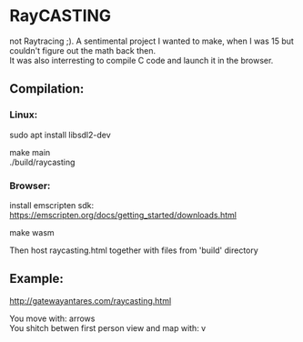 # RayCASTING

not Raytracing ;). A sentimental project I wanted to make, when I was 15 but couldn't figure out the math back then.<br/>
It was also interresting to compile C code and launch it in the browser.

## Compilation:

### Linux:

sudo apt install libsdl2-dev

make main </br>
./build/raycasting

### Browser:

install emscripten sdk: https://emscripten.org/docs/getting_started/downloads.html

make wasm

Then host raycasting.html together with files from 'build' directory

## Example:

http://gatewayantares.com/raycasting.html

You move with: arrows<br/>
You shitch betwen first person view and map with: v

